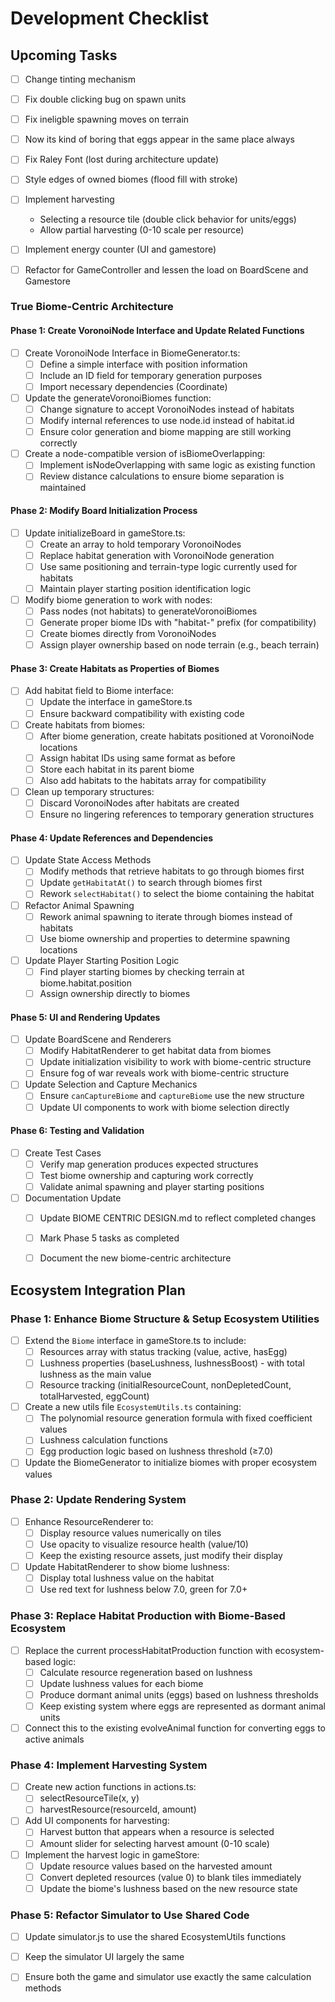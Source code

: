 # Development Checklist


## Upcoming Tasks
- [ ] Change tinting mechanism
- [ ] Fix double clicking bug on spawn units
- [ ] Fix ineligble spawning moves on terrain
- [ ] Now its kind of boring that eggs appear in the same place always
- [ ] Fix Raley Font (lost during architecture update)
- [ ] Style edges of owned biomes (flood fill with stroke)

- [ ] Implement harvesting
    - Selecting a resource tile (double click behavior for units/eggs)
     - Allow partial harvesting (0-10 scale per resource)
    
- [ ] Implement energy counter (UI and gamestore)

- [ ] Refactor for GameController and lessen the load on BoardScene and Gamestore


### True Biome-Centric Architecture

#### Phase 1: Create VoronoiNode Interface and Update Related Functions
- [ ] Create VoronoiNode Interface in BiomeGenerator.ts:
  - [ ] Define a simple interface with position information
  - [ ] Include an ID field for temporary generation purposes
  - [ ] Import necessary dependencies (Coordinate)

- [ ] Update the generateVoronoiBiomes function:
  - [ ] Change signature to accept VoronoiNodes instead of habitats
  - [ ] Modify internal references to use node.id instead of habitat.id
  - [ ] Ensure color generation and biome mapping are still working correctly

- [ ] Create a node-compatible version of isBiomeOverlapping:
  - [ ] Implement isNodeOverlapping with same logic as existing function
  - [ ] Review distance calculations to ensure biome separation is maintained

#### Phase 2: Modify Board Initialization Process
- [ ] Update initializeBoard in gameStore.ts:
  - [ ] Create an array to hold temporary VoronoiNodes
  - [ ] Replace habitat generation with VoronoiNode generation
  - [ ] Use same positioning and terrain-type logic currently used for habitats
  - [ ] Maintain player starting position identification logic

- [ ] Modify biome generation to work with nodes:
  - [ ] Pass nodes (not habitats) to generateVoronoiBiomes
  - [ ] Generate proper biome IDs with "habitat-" prefix (for compatibility)
  - [ ] Create biomes directly from VoronoiNodes
  - [ ] Assign player ownership based on node terrain (e.g., beach terrain)

#### Phase 3: Create Habitats as Properties of Biomes
- [ ] Add habitat field to Biome interface:
  - [ ] Update the interface in gameStore.ts
  - [ ] Ensure backward compatibility with existing code

- [ ] Create habitats from biomes:
  - [ ] After biome generation, create habitats positioned at VoronoiNode locations
  - [ ] Assign habitat IDs using same format as before
  - [ ] Store each habitat in its parent biome
  - [ ] Also add habitats to the habitats array for compatibility

- [ ] Clean up temporary structures:
  - [ ] Discard VoronoiNodes after habitats are created
  - [ ] Ensure no lingering references to temporary generation structures

#### Phase 4: Update References and Dependencies
- [ ] Update State Access Methods
  - [ ] Modify methods that retrieve habitats to go through biomes first
  - [ ] Update `getHabitatAt()` to search through biomes first
  - [ ] Rework `selectHabitat()` to select the biome containing the habitat

- [ ] Refactor Animal Spawning
  - [ ] Rework animal spawning to iterate through biomes instead of habitats
  - [ ] Use biome ownership and properties to determine spawning locations

- [ ] Update Player Starting Position Logic
  - [ ] Find player starting biomes by checking terrain at biome.habitat.position
  - [ ] Assign ownership directly to biomes

#### Phase 5: UI and Rendering Updates
- [ ] Update BoardScene and Renderers
  - [ ] Modify HabitatRenderer to get habitat data from biomes
  - [ ] Update initialization visibility to work with biome-centric structure
  - [ ] Ensure fog of war reveals work with biome-centric structure

- [ ] Update Selection and Capture Mechanics
  - [ ] Ensure `canCaptureBiome` and `captureBiome` use the new structure
  - [ ] Update UI components to work with biome selection directly

#### Phase 6: Testing and Validation
- [ ] Create Test Cases
  - [ ] Verify map generation produces expected structures
  - [ ] Test biome ownership and capturing work correctly
  - [ ] Validate animal spawning and player starting positions

- [ ] Documentation Update
  - [ ] Update BIOME CENTRIC DESIGN.md to reflect completed changes
  - [ ] Mark Phase 5 tasks as completed
  - [ ] Document the new biome-centric architecture



## Ecosystem Integration Plan

### Phase 1: Enhance Biome Structure & Setup Ecosystem Utilities
- [ ] Extend the `Biome` interface in gameStore.ts to include:
  - [ ] Resources array with status tracking (value, active, hasEgg)
  - [ ] Lushness properties (baseLushness, lushnessBoost) - with total lushness as the main value
  - [ ] Resource tracking (initialResourceCount, nonDepletedCount, totalHarvested, eggCount)

- [ ] Create a new utils file `EcosystemUtils.ts` containing:
  - [ ] The polynomial resource generation formula with fixed coefficient values
  - [ ] Lushness calculation functions
  - [ ] Egg production logic based on lushness threshold (≥7.0)

- [ ] Update the BiomeGenerator to initialize biomes with proper ecosystem values

### Phase 2: Update Rendering System
- [ ] Enhance ResourceRenderer to:
  - [ ] Display resource values numerically on tiles
  - [ ] Use opacity to visualize resource health (value/10)
  - [ ] Keep the existing resource assets, just modify their display

- [ ] Update HabitatRenderer to show biome lushness:
  - [ ] Display total lushness value on the habitat
  - [ ] Use red text for lushness below 7.0, green for 7.0+

### Phase 3: Replace Habitat Production with Biome-Based Ecosystem
- [ ] Replace the current processHabitatProduction function with ecosystem-based logic:
  - [ ] Calculate resource regeneration based on lushness
  - [ ] Update lushness values for each biome
  - [ ] Produce dormant animal units (eggs) based on lushness thresholds
  - [ ] Keep existing system where eggs are represented as dormant animal units

- [ ] Connect this to the existing evolveAnimal function for converting eggs to active animals

### Phase 4: Implement Harvesting System
- [ ] Create new action functions in actions.ts:
  - [ ] selectResourceTile(x, y)
  - [ ] harvestResource(resourceId, amount)

- [ ] Add UI components for harvesting:
  - [ ] Harvest button that appears when a resource is selected
  - [ ] Amount slider for selecting harvest amount (0-10 scale)

- [ ] Implement the harvest logic in gameStore:
  - [ ] Update resource values based on the harvested amount
  - [ ] Convert depleted resources (value 0) to blank tiles immediately
  - [ ] Update the biome's lushness based on the new resource state

### Phase 5: Refactor Simulator to Use Shared Code
- [ ] Update simulator.js to use the shared EcosystemUtils functions
- [ ] Keep the simulator UI largely the same
- [ ] Ensure both the game and simulator use exactly the same calculation methods



